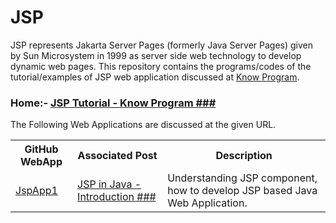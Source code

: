 # JSP
JSP represents Jakarta Server Pages (formerly Java Server Pages) given by Sun Microsystem in 1999 as server side web technology to develop dynamic web pages. This repository contains the programs/codes of the tutorial/examples of JSP web application discussed at <a href="https://www.knowprogram.com/" target="_blank">Know Program</a>.
<h3>Home:- <a href="##" target="_blank">JSP Tutorial - Know Program ###</a></h3>
<p>The Following Web Applications are discussed at the given URL. 

<table>
	<tr>
		<th>GitHub WebApp</th>
		<th>Associated Post</th>
		<th>Description</th>
	</tr>
	<tr>
		<td><a href="https://github.com/Know-Program/JSP/tree/main/JspApp1/">JspApp1</a></td>
    <td><a href="#" target="_blank">JSP in Java - Introduction ###</a></td>
    <td>Understanding JSP component, how to develop JSP based Java Web Application.</td>
	</tr>
</table>
